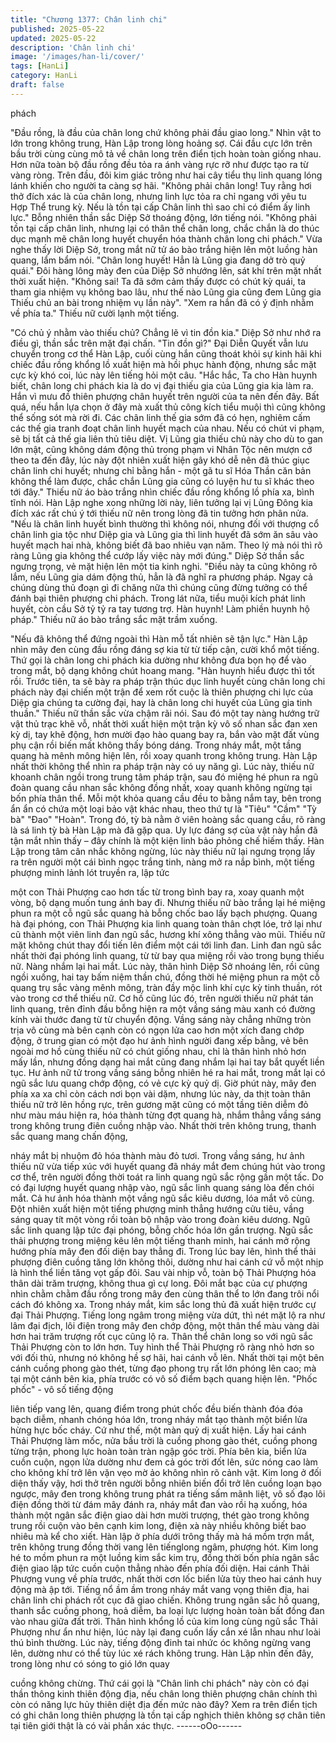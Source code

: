 ```yaml
---
title: "Chương 1377: Chân linh chi"
published: 2025-05-22
updated: 2025-05-22
description: 'Chân linh chi'
image: '/images/han-li/cover/'
tags: [HanLi]
category: HanLi
draft: false
---
```


phách

"Đầu rồng, là đầu của chân long chứ không phải đầu giao long."
Nhìn vật to lớn trong không trung, Hàn Lập trong lòng hoảng sợ.
Cái đầu cực lớn trên bầu trời cùng cùng mô tả về chân long trên
điển tịch hoàn toàn giống nhau. Hơn nữa toàn bộ đầu rồng đều
tỏa ra ánh vàng rực rỡ như được tạo ra từ vàng ròng. Trên đầu,
đôi kim giác trông như hai cây tiểu thụ linh quang lóng lánh khiến
cho người ta càng sợ hãi.
"Không phải chân long! Tuy rằng hơi thở đích xác là của chân
long, nhưng linh lực tỏa ra chỉ ngang với yêu tu Hợp Thể trung kỳ.
Nếu là tồn tại cấp Chân linh thì sao chỉ có điểm ấy linh lực." Bỗng
nhiên thần sắc Diệp Sở thoáng động, lớn tiếng nói.
"Không phải tồn tại cấp chân linh, nhưng lại có thân thể chân
long, chắc chắn là do thúc dục mạnh mẽ chân long huyết chuyển
hóa thành chân long chi phách." Vừa nghe thấy lời Diệp Sở, trong
mắt nữ tử áo bào trắng hiện lên một luồng hàn quang, lẩm bẩm
nói.
"Chân long huyết! Hẳn là Lũng gia đang dở trò quỷ quái." Đôi
hàng lông mày đen của Diệp Sở nhướng lên, sát khí trên mặt
nhất thời xuất hiện.
"Không sai! Ta đã sớm cảm thấy được có chút kỳ quái, ta tham
gia nhiệm vụ không bao lâu, như thế nào Lũng gia cũng đem
Lũng gia Thiếu chủ an bài trong nhiệm vụ lần này".
"Xem ra hắn đã có ý định nhằm về phía ta." Thiếu nữ cười lạnh
một tiếng.

"Có chủ ý nhằm vào thiếu chủ? Chẳng lẽ vì tin đồn kia." Diệp Sở
như nhớ ra điều gì, thần sắc trên mặt đại chấn.
"Tin đồn gì?" Đại Diễn Quyết vẫn lưu chuyển trong cơ thể Hàn
Lập, cuối cùng hắn cũng thoát khỏi sự kinh hãi khi chiếc đầu rồng
khổng lồ xuất hiện mà hồi phục hành động, nhưng sắc mặt cực kỳ
khó coi, lúc này lên tiếng hỏi một câu.
"Hắc hắc, Ta cho Hàn huynh biết, chân long chi phách kia là do vị
đại thiếu gia của Lũng gia kia làm ra. Hắn vì mưu đồ thiên phượng
chân huyết trên người của ta nên đến đây. Bất quá, nếu hắn lựa
chọn ở đây mà xuất thủ công kích tiểu muội thì cũng không thể
sống sót mà rời đi. Các chân linh thế gia sớm đã có hẹn, nghiêm
cấm các thế gia tranh đoạt chân linh huyết mạch của nhau. Nếu
có chút vi phạm, sẽ bị tất cả thế gia liên thủ tiêu diệt. Vị Lũng gia
thiếu chủ này cho dù to gan lớn mật, cũng không dám động thủ
trong phạm vi Nhân Tộc nên mượn cớ theo ta đến đây, lúc này
đột nhiên xuất hiện gây khó dễ nên đã thúc giục chân linh chi
huyết; nhưng chỉ bằng hắn - một gã tu sĩ Hóa Thần căn bản
không thể làm được, chắc chắn Lũng gia cũng có luyện hư tu sĩ
khác theo tới đây." Thiếu nữ áo bào trắng nhìn chiếc đầu rồng
khổng lồ phía xa, bình tĩnh nói.
Hàn Lập nghe xong những lời này, liên tưởng lại vị Lũng Đông kia
đích xác rất chú ý tới thiếu nữ nên trong lòng đã tin tưởng hơn
phân nửa.
"Nếu là chân linh huyết bình thường thì không nói, nhưng đối với
thượng cổ chân linh gia tộc như Diệp gia và Lũng gia thì linh
huyết đã sớm ăn sâu vào huyết mạch hai nhà, không biết đã bao
nhiêu vạn năm. Theo lý mà nói thì rõ ràng Lũng gia không thể
cướp lấy việc này mới đúng." Diệp Sở thần sắc ngưng trọng, vẻ
mặt hiện lên một tia kinh nghi.
"Điều này ta cũng không rõ lắm, nếu Lũng gia dám động thủ, hẳn
là đã nghĩ ra phương pháp. Ngay cả chúng dùng thủ đoạn gì đi
chăng nữa thì chúng cũng đừng tưởng có thể đánh bại thiên
phượng chi phách. Trong lát nữa, tiểu muội kích phát linh huyết,
còn cầu Sở tỷ tỷ ra tay tương trợ. Hàn huynh! Làm phiền huynh hộ
pháp." Thiếu nữ áo bào trắng sắc mặt trầm xuống.

"Nếu đã không thể đứng ngoài thì Hàn mỗ tất nhiên sẽ tận lực."
Hàn Lập nhìn mây đen cùng đầu rồng đáng sợ kia từ từ tiếp cận,
cười khổ một tiếng.
Thứ gọi là chân long chi phách kia dường như không đưa bọn họ
để vào trong mắt, bộ dạng không chút hoang mang.
"Hàn huynh hiểu được thì tốt rồi. Trước tiên, ta sẽ bày ra pháp
trận thúc dục linh huyết cùng chân long chi phách này đại chiến
một trận để xem rốt cuộc là thiên phượng chi lực của Diệp gia
chúng ta cường đại, hay là chân long chi huyết của Lũng gia tinh
thuần." Thiếu nữ thần sắc vừa chậm rãi nói.
Sau đó một tay nàng hướng trữ vật thủ trạc khẽ vỗ, nhất thời xuất
hiện một trận kỳ vô số nhan sắc đan xen kỳ dị, tay khẽ động, hơn
mười đạo hào quang bay ra, bắn vào mặt đất vùng phụ cận rồi
biến mất không thấy bóng dáng.
Trong nháy mắt, một tầng quang hà mênh mông hiện lên, rồi xoay
quanh trong không trung.
Hàn Lập nhất thời không thể nhìn ra pháp trận này có uy năng gì.
Lúc này, thiếu nữ khoanh chân ngồi trong trung tâm pháp trận,
sau đó miệng hé phun ra ngũ đoàn quang cầu nhan sắc không
đồng nhất, xoay quanh không ngừng tại bốn phía thân thể.
Mỗi một khỏa quang cầu đều to bằng nắm tay, bên trong ẩn ẩn có
chứa một loại bảo vật khác nhau, theo thứ tự là "Tiêu" "Cầm" "Tỳ
bà" "Đao" "Hoàn".
Trong đó, tỳ bà nằm ở viên hoàng sắc quang cầu, rõ ràng là sá
linh tỳ bà Hàn Lập mà đã gặp qua. Uy lực đáng sợ của vật này
hắn đã tận mắt nhìn thấy – đây chính là một kiện linh bảo phỏng
chế hiếm thấy.
Hàn Lập trong tâm cân nhắc không ngừng, lúc này thiếu nữ lại
ngưng trọng lấy ra trên người một cái bình ngọc trắng tinh, nàng
mở ra nắp bình, một tiếng phượng minh lảnh lót truyền ra, lập tức

một con Thải Phượng cao hơn tấc từ trong bình bay ra, xoay
quanh một vòng, bộ dạng muốn tung ánh bay đi.
Nhưng thiếu nữ bào trắng lại hé miệng phun ra một cỗ ngũ sắc
quang hà bỗng chốc bao lấy bạch phượng.
Quang hà đại phóng, con Thải Phượng kia linh quang toàn thân
chợt lóe, trở lại như cũ thành một viên linh đan ngũ sắc, hương
khí xông thẳng vào mũi.
Thiếu nữ mặt không chút thay đổi tiến lên điểm một cái tới linh
đan. Linh đan ngũ sắc nhất thời đại phóng linh quang, từ từ bay
qua miệng rồi vào trong bụng thiếu nữ. Nàng nhắm lại hai mắt.
Lúc này, thân hình Diệp Sở nhoáng lên, rồi cũng ngồi xuống, hai
tay bấm niệm thần chú, đồng thời hé miệng phun ra một cỗ quang
trụ sắc vàng mênh mông, tràn đầy mộc linh khí cực kỳ tinh thuần,
rót vào trong cơ thể thiếu nữ.
Cơ hồ cũng lúc đó, trên người thiếu nữ phát tán linh quang, trên
đỉnh đầu bỗng hiện ra một vầng sáng màu xanh có đường kính
vài thước đang từ từ chuyển động.
Vầng sáng này chẳng những tròn trịa vô cùng mà bên cạnh còn
có ngọn lửa cao hơn một xích đang chớp động, ở trung gian có
một đạo hư ảnh hình người đang xếp bằng, vẻ bên ngoài mơ hồ
cùng thiếu nữ có chút giống nhau, chỉ là thân hình nhỏ hơn mấy
lần, nhưng đồng dạng hai mắt cũng đang nhắm lại hai tay bắt
quyết liền tục.
Hư ảnh nữ tử trong vầng sáng bỗng nhiên hé ra hai mắt, trong
mắt lại có ngũ sắc lưu quang chớp động, có vẻ cực kỳ quỷ dị.
Giờ phút này, mây đen phía xa xa chỉ còn cách nơi bọn vài dặm,
nhưng lúc này, da thịt toàn thân thiếu nữ trở lên hồng rực, trên
gương mặt cũng có một tầng tiên diễm đỏ như màu máu hiện ra,
hóa thành từng đợt quang hà, nhắm thẳng vầng sáng trong không
trung điên cuồng nhập vào.
Nhất thời trên không trung, thanh sắc quang mang chấn động,

nháy mắt bị nhuộm đỏ hóa thành màu đỏ tươi.
Trong vầng sáng, hư ảnh thiếu nữ vừa tiếp xúc với huyết quang
đã nháy mắt đem chúng hút vào trong cơ thể, trên người đồng
thời toát ra linh quang ngũ sắc rộng gần một tấc.
Do có đại lượng huyết quang nhập vào, ngũ sắc linh quang sáng
lòa đến chói mắt.
Cả hư ảnh hóa thành một vầng ngũ sắc kiêu dương, lóa mắt vô
cùng.
Đột nhiên xuất hiện một tiếng phượng minh thẳng hướng cửu
tiêu, vầng sáng quay tít một vòng rồi toàn bộ nhập vào trong đoàn
kiêu dương. Ngũ sắc linh quang lập tức đại phóng, bỗng chốc hóa
lớn gần trượng. Ngũ sắc thải phượng trong miệng kêu lên một
tiếng thanh minh, hai cánh mở rộng hướng phía mây đen đối diện
bay thẳng đi.
Trong lúc bay lên, hình thể thải phượng điên cuồng tăng lớn
không thôi, dường như hai cánh cứ vỗ một nhịp là hình thể liền
tăng vọt gấp đôi. Sau vài nhịp vỗ, toàn bộ Thải Phượng hóa thân
dài trăm trượng, không thua gì cự long.
Đôi mắt bạc của cự phượng nhìn chằm chằm đầu rồng trong mây
đen cùng thân thể to lớn đang trôi nổi cách đó không xa.
Trong nháy mắt, kim sắc long thủ đã xuất hiện trước cự đại Thải
Phượng. Tiếng long ngâm trong miệng vừa dứt, thì nét mặt lộ ra
như lâm đại địch, lôi điện trong mây đen chớp động, một thân thể
màu vàng dài hơn hai trăm trượng rốt cục cũng lộ ra.
Thân thể chân long so với ngũ sắc Thải Phượng còn to lớn hơn.
Tuy hình thể Thải Phượng rõ ràng nhỏ hơn so với đối thủ, nhưng
nó không hề sợ hãi, hai cánh vỗ lên.
Nhất thời tại một bên cánh cuồng phong gào thét, từng đạo phong
trụ rất lớn phóng lên cao; mà tại một cánh bên kia, phía trước có
vô số điểm bạch quang hiện lên. "Phốc phốc" - vô số tiếng động

liên tiếp vang lên, quang điểm trong phút chốc đều biến thành đóa
đóa bạch diễm, nhanh chóng hóa lớn, trong nháy mắt tạo thành
một biển lửa hừng hực bốc cháy.
Cứ như thế, một màn quỷ dị xuất hiện.
Lấy hai cánh Thải Phượng làm mốc, nửa bầu trời là cuồng phong
gào thét, cuồng phong từng trận, phong lực hoàn toàn tràn ngập
góc trời. Phía bên kia, biển lửa cuồn cuộn, ngọn lửa dường như
đem cả góc trời đốt lên, sức nóng cao làm cho không khí trở lên
vặn vẹo mờ ảo không nhìn rõ cảnh vật.
Kim long ở đối diện thấy vậy, hơi thở trên người bỗng nhiên biến
đổi trở lên cuồng loạn bạo ngược, mây đen trong không trung
phát ra tiếng sấm mãnh liệt, vô số đạo lôi điện đồng thời từ đám
mây đánh ra, nháy mắt đan vào rồi hạ xuống, hóa thành một ngân
sắc điện giao dài hơn mười trượng, thét gào trong không trung rồi
cuộn vào bên cạnh kim long, điện xà này nhiều không biết bao
nhiêu mà kể cho xiết.
Hàn lập ở phía dưới trông thấy mà há mồm trợn mắt, trên không
trung đồng thời vang lên tiếnglong ngâm, phượng hót. Kim long
hé to mồm phun ra một luồng kim sắc kim trụ, đồng thời bốn phía
ngân sắc điện giao lập tức cuồn cuộn thẳng nhào đến phía đối
diện. Hai cánh Thải Phượng vung về phía trước, nhất thời cơn lốc
biển lửa tùy theo hai cánh huy động mà ập tới.
Tiếng nổ ầm ầm trong nháy mắt vang vọng thiên địa, hai chân linh
chi phách rốt cục đã giao chiến.
Không trung ngân sắc hồ quang, thanh sắc cuồng phong, hoả
diễm, ba loại lực lượng hoàn toàn bất đồng đan vào nhau giữa
đất trời. Thân hình khổng lồ của kim long cùng ngũ sắc Thải
Phượng như ẩn như hiện, lúc này lại đang cuốn lấy cắn xé lẫn
nhau như loài thú bình thường.
Lúc này, tiếng động đinh tai nhức óc không ngừng vang lên,
dường như có thể tùy lúc xé rách không trung.
Hàn Lập nhìn đến đây, trong lòng như có sóng to gió lớn quay

cuồng không chừng.
Thứ cái gọi là "Chân linh chi phách" này còn có đại thần thông
kinh thiên động địa, nếu chân long thiên phượng chân chính thì
còn có năng lực hủy thiên diệt địa đến mức nào đây?
Xem ra trên điển tịch có ghi chân long thiên phượng là tồn tại cấp
nghịch thiên không sợ chân tiên tại tiên giới thật là có vài phần
xác thực.
------oOo------
